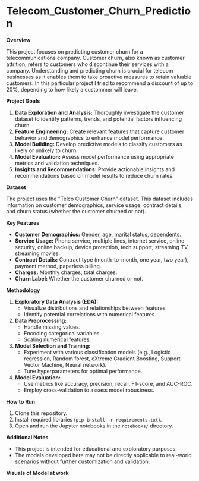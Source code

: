 # Telecom_Customer_Churn_Prediction

**Overview**

This project focuses on predicting customer churn for a telecommunications company. Customer churn, also known as customer attrition, refers to customers who discontinue their services with a company. Understanding and predicting churn is crucial for telecom businesses as it enables them to take proactive measures to retain valuable customers. In this particular project I tried to recommend a discount of up to 20%, depending to how likely a custommer will leave.

**Project Goals**

1. **Data Exploration and Analysis:** Thoroughly investigate the customer dataset to identify patterns, trends, and potential factors influencing churn.
2. **Feature Engineering:** Create relevant features that capture customer behavior and demographics to enhance model performance.
3. **Model Building:** Develop predictive models to classify customers as likely or unlikely to churn.
4. **Model Evaluation:** Assess model performance using appropriate metrics and validation techniques.
5. **Insights and Recommendations:** Provide actionable insights and recommendations based on model results to reduce churn rates.

**Dataset**

The project uses the "Telco Customer Churn" dataset. This dataset includes information on customer demographics, service usage, contract details, and churn status (whether the customer churned or not).

**Key Features**

* **Customer Demographics:** Gender, age, marital status, dependents.
* **Service Usage:** Phone service, multiple lines, internet service, online security, online backup, device protection, tech support, streaming TV, streaming movies.
* **Contract Details:** Contract type (month-to-month, one year, two year), payment method, paperless billing.
* **Charges:** Monthly charges, total charges.
* **Churn Label:** Whether the customer churned or not.

**Methodology**

1. **Exploratory Data Analysis (EDA):**
   * Visualize distributions and relationships between features.
   * Identify potential correlations with numerical features.
2. **Data Preprocessing:**
   * Handle missing values.
   * Encoding categorical variables.
   * Scaling numerical features.
3. **Model Selection and Training:**
   * Experiment with various classification models (e.g., Logistic regression, Random forest, eXtreme Gradient Boosting, Support Vector Machine, Neural network).
   * Tune hyperparameters for optimal performance.
4. **Model Evaluation:**
   * Use metrics like accuracy, precision, recall, F1-score, and AUC-ROC.
   * Employ cross-validation to assess model robustness.


**How to Run**

1. Clone this repository.
2. Install required libraries (`pip install -r requirements.txt`).
3. Open and run the Jupyter notebooks in the `notebooks/` directory.

**Additional Notes**

* This project is intended for educational and exploratory purposes.
* The models developed here may not be directly applicable to real-world scenarios without further customization and validation.

**Visuals of Model at work**


